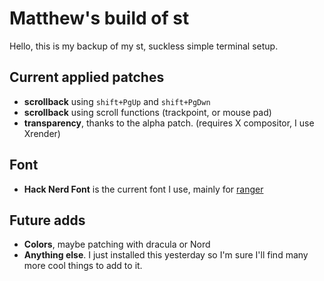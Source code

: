 # Matthew's build of st 

Hello, this is my backup of my st, suckless simple terminal setup.

## Current applied patches

+ **scrollback** using `shift+PgUp` and `shift+PgDwn`
+ **scrollback** using scroll functions (trackpoint, or mouse pad)
+ **transparency**, thanks to the alpha patch. (requires X compositor, I use Xrender)

## Font

+ **Hack Nerd Font** is the current font I use, mainly for [ranger](https://github.com/ranger/ranger)

## Future adds

+ **Colors**, maybe patching with dracula or Nord
+ **Anything else**. I just installed this yesterday so I'm sure I'll find 
many more cool things to add to it.
